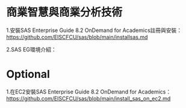 # 商業智慧與商業分析技術

1.安裝SAS Enterprise Guide 8.2 OnDemand for Academics註冊與安裝：https://github.com/EISCFCU/sas/blob/main/installsas.md

2.SAS EG環境介紹：


# Optional

1.在EC2安裝SAS Enterprise Guide 8.2 OnDemand for Academics：https://github.com/EISCFCU/sas/blob/main/install_sas_on_ec2.md

